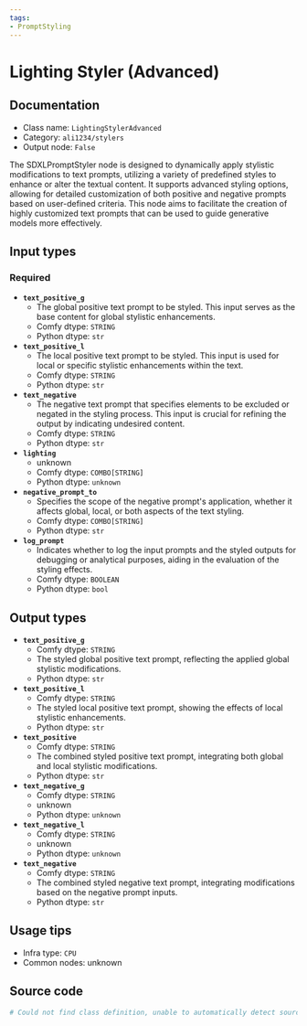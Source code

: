 ```yaml
---
tags:
- PromptStyling
---
```


# Lighting Styler (Advanced)
## Documentation
- Class name: `LightingStylerAdvanced`
- Category: `ali1234/stylers`
- Output node: `False`

The SDXLPromptStyler node is designed to dynamically apply stylistic modifications to text prompts, utilizing a variety of predefined styles to enhance or alter the textual content. It supports advanced styling options, allowing for detailed customization of both positive and negative prompts based on user-defined criteria. This node aims to facilitate the creation of highly customized text prompts that can be used to guide generative models more effectively.
## Input types
### Required
- **`text_positive_g`**
    - The global positive text prompt to be styled. This input serves as the base content for global stylistic enhancements.
    - Comfy dtype: `STRING`
    - Python dtype: `str`
- **`text_positive_l`**
    - The local positive text prompt to be styled. This input is used for local or specific stylistic enhancements within the text.
    - Comfy dtype: `STRING`
    - Python dtype: `str`
- **`text_negative`**
    - The negative text prompt that specifies elements to be excluded or negated in the styling process. This input is crucial for refining the output by indicating undesired content.
    - Comfy dtype: `STRING`
    - Python dtype: `str`
- **`lighting`**
    - unknown
    - Comfy dtype: `COMBO[STRING]`
    - Python dtype: `unknown`
- **`negative_prompt_to`**
    - Specifies the scope of the negative prompt's application, whether it affects global, local, or both aspects of the text styling.
    - Comfy dtype: `COMBO[STRING]`
    - Python dtype: `str`
- **`log_prompt`**
    - Indicates whether to log the input prompts and the styled outputs for debugging or analytical purposes, aiding in the evaluation of the styling effects.
    - Comfy dtype: `BOOLEAN`
    - Python dtype: `bool`
## Output types
- **`text_positive_g`**
    - Comfy dtype: `STRING`
    - The styled global positive text prompt, reflecting the applied global stylistic modifications.
    - Python dtype: `str`
- **`text_positive_l`**
    - Comfy dtype: `STRING`
    - The styled local positive text prompt, showing the effects of local stylistic enhancements.
    - Python dtype: `str`
- **`text_positive`**
    - Comfy dtype: `STRING`
    - The combined styled positive text prompt, integrating both global and local stylistic modifications.
    - Python dtype: `str`
- **`text_negative_g`**
    - Comfy dtype: `STRING`
    - unknown
    - Python dtype: `unknown`
- **`text_negative_l`**
    - Comfy dtype: `STRING`
    - unknown
    - Python dtype: `unknown`
- **`text_negative`**
    - Comfy dtype: `STRING`
    - The combined styled negative text prompt, integrating modifications based on the negative prompt inputs.
    - Python dtype: `str`
## Usage tips
- Infra type: `CPU`
- Common nodes: unknown


## Source code
```python
# Could not find class definition, unable to automatically detect source code
```
